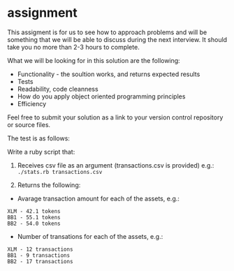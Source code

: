 # assignment

This assigment is for us to see how to approach problems and will be something that we will be able to discuss during the next interview.
It should take you no more than 2-3 hours to complete.

What we will be looking for in this solution are the following:
- Functionality - the soultion works, and returns expected results
- Tests
- Readability, code cleanness
- How do you apply object oriented programming principles
- Efficiency

Feel free to submit your solution as a link to your version control repository or source files.

The test is as follows:

Write a ruby script that:
1. Receives csv file as an argument (transactions.csv is provided)
e.g.: `./stats.rb transactions.csv`

2. Returns the following:
- Avarage transaction amount for each of the assets, e.g.:
```
XLM - 42.1 tokens
BB1 - 55.1 tokens
BB2 - 54.0 tokens
```
- Number of transations for each of the assets, e.g.:
```
XLM - 12 transactions
BB1 - 9 transactions
BB2 - 17 transactions
```

